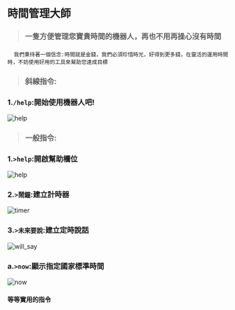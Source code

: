 # ```時間管理大師```
>### 一隻方便管理您寶貴時間的機器人，再也不用再操心沒有時間
####
      我們秉持著一個信念:時間就是金錢，我們必須珍惜時光，好得到更多錢，在靈活的運用時間時，不妨使用好用的工具來幫助您達成目標
>### 斜線指令:
### 1.```/help```:開始使用機器人吧!
![help](https://upload.cc/i1/2023/01/22/fR2ibF.png)
>### 一般指令:
### 1.```>help```:開啟幫助欄位
![help](https://upload.cc/i1/2023/01/22/XRQD0w.png)
### 2.```>鬧鐘```:建立計時器
![timer](https://upload.cc/i1/2023/01/22/tyhMk4.png)
### 3.```>未來要說```:建立定時說話
![will_say](https://upload.cc/i1/2023/01/22/bdryhF.png)
### a.```>now```:顯示指定國家標準時間
![now](https://upload.cc/i1/2023/01/23/FkLN8R.png)
#### 等等實用的指令
